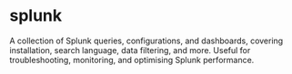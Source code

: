 # splunk
A collection of Splunk queries, configurations, and dashboards, covering installation, search language, data filtering, and more. Useful for troubleshooting, monitoring, and optimising Splunk performance.
